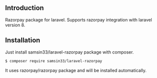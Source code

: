 
## Introduction

Razorpay package for laravel. Supports razorpay integration with laravel version 8.

## Installation
Just install samsin33/laravel-razorpay package with composer.

```bash
$ composer require samsin33/laravel-razorpay
```

It uses razorpay/razorpay package and will be installed automatically.

